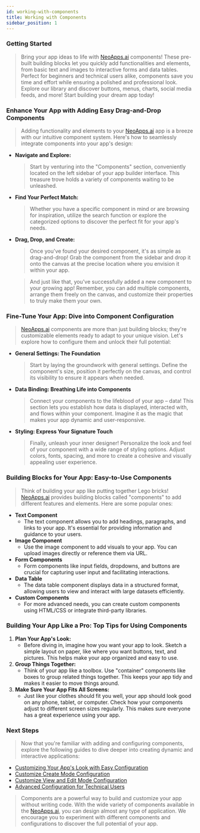 ```yaml
---
id: working-with-components
title: Working with Components
sidebar_position: 1
---
```


### Getting Started

> Bring your app ideas to life with [NeoApps.ai](https://neoapps.ai/) components! These pre-built building blocks let you quickly add functionalities and elements, from basic text and images to interactive forms and data tables. Perfect for beginners and technical users alike, components save you time and effort while ensuring a polished and professional look. Explore our library and discover buttons, menus, charts, social media feeds, and more! Start building your dream app today!

### Enhance Your App with Adding Easy Drag-and-Drop Components

> Adding functionality and elements to your [NeoApps.ai](https://neoapps.ai/) app is a breeze with our intuitive component system. Here's how to seamlessly integrate components into your app's design:

- **Navigate and Explore:**
    > Start by venturing into the "Components" section, conveniently located on the left sidebar of your app builder interface. This treasure trove holds a variety of components waiting to be unleashed.

-  **Find Your Perfect Match:**
    > Whether you have a specific component in mind or are browsing for inspiration, utilize the search function or explore the categorized options to discover the perfect fit for your app's needs.

-  **Drag, Drop, and Create:**
    > Once you've found your desired component, it's as simple as drag-and-drop! Grab the component from the sidebar and drop it onto the canvas at the precise location where you envision it within your app.

    > And just like that, you've successfully added a new component to your growing app! Remember, you can add multiple components, arrange them freely on the canvas, and customize their properties to truly make them your own.

<!-- ![Docusaurus logo](/img/neoapps_ai_logo.png) -->

### Fine-Tune Your App: Dive into Component Configuration

> [NeoApps.ai](https://neoapps.ai/) components are more than just building blocks; they're customizable elements ready to adapt to your unique vision. Let's explore how to configure them and unlock their full potential:

- **General Settings: The Foundation**
    > Start by laying the groundwork with general settings. Define the component's size, position it perfectly on the canvas, and control its visibility to ensure it appears when needed.

- **Data Binding: Breathing Life into Components**
    > Connect your components to the lifeblood of your app – data! This section lets you establish how data is displayed, interacted with, and flows within your component. Imagine it as the magic that makes your app dynamic and user-responsive.

- **Styling: Express Your Signature Touch** 
    > Finally, unleash your inner designer! Personalize the look and feel of your component with a wide range of styling options. Adjust colors, fonts, spacing, and more to create a cohesive and visually appealing user experience.

<!-- ![Docusaurus logo](/img/neoapps_ai_logo.png) -->

### Building Blocks for Your App: Easy-to-Use Components

> Think of building your app like putting together Lego bricks! [NeoApps.ai](https://neoapps.ai/) provides building blocks called "components" to add different features and elements. Here are some popular ones:
- **Text Component**
     - The text component allows you to add headings, paragraphs, and links to your app. It's essential for providing information and guidance to your users.
- **Image Component**
     - Use the image component to add visuals to your app. You can upload images directly or reference them via URL.
- **Form Components**
     - Form components like input fields, dropdowns, and buttons are crucial for capturing user input and facilitating interactions.
- **Data Table**
     - The data table component displays data in a structured format, allowing users to view and interact with large datasets efficiently.
- **Custom Components**
    - For more advanced needs, you can create custom components using HTML/CSS or integrate third-party libraries.

### Building Your App Like a Pro: Top Tips for Using Components

1. **Plan Your App's Look:**
    - Before diving in, imagine how you want your app to look. Sketch a simple layout on paper, like where you want buttons, text, and pictures. This helps make your app organized and easy to use.
2. **Group Things Together:** 
    - Think of your app like a toolbox. Use "container" components like boxes to group related things together. This keeps your app tidy and makes it easier to move things around.
3. **Make Sure Your App Fits All Screens:** 
    - Just like your clothes should fit you well, your app should look good on any phone, tablet, or computer. Check how your components adjust to different screen sizes regularly. This makes sure everyone has a great experience using your app.

<!-- ![Docusaurus logo](/img/neoapps_ai_logo.png) -->

### Next Steps

> Now that you're familiar with adding and configuring components, explore the following guides to dive deeper into creating dynamic and interactive applications:

- [Customizing Your App's Look with Easy Configuration](./ui-customization)
- [Customize Create Mode Configuration](./create-mode-configuration.md)
- [Customize View and Edit Mode Configuration](./view-and-edit-modes.md)
- [Advanced Configuration for Technical Users](./advanced-configuration)

> Components are a powerful way to build and customize your app without writing code. With the wide variety of components available in the [NeoApps.ai](https://neoapps.ai/), you can design almost any type of application. We encourage you to experiment with different components and configurations to discover the full potential of your app.
